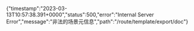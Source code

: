 {"timestamp":"2023-03-13T10:57:38.391+0000","status":500,"error":"Internal Server Error","message":"非法的场景元信息","path":"/route/template/export/doc"}
